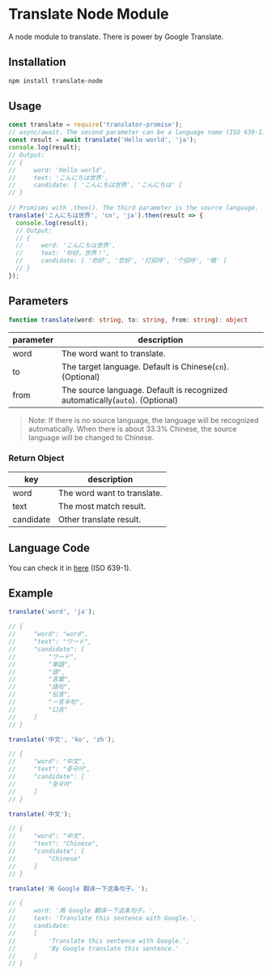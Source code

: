 # Translate Node Module
A node module to translate. There is power by Google Translate.

## Installation
```bash
npm install translate-node
```

## Usage

```javascript
const translate = require('translator-promise');
// async/await. The second parameter can be a language name (ISO 639-1)
const result = await translate('Hello world', 'ja');
console.log(result); 
// Output:
// {
//     word: 'Hello world', 
//     text: 'こんにちは世界', 
//     candidate: [ 'こんにちは世界', 'こんにちは' ] 
// }
 
// Promises with .then(). The third parameter is the source language.
translate('こんにちは世界', 'cn', 'ja').then(result => {
  console.log(result);  
  // Output:
  // { 
  //     word: 'こんにちは世界', 
  //     text: '你好，世界！', 
  //     candidate: [ '你好', '您好', '打招呼', '个招呼', '喂' ] 
  // }
});
```

## Parameters

```typescript
function translate(word: string, to: string, from: string): object
```

|parameter|description|
|--|--|
|word|The word want to translate.|
|to|The target language. Default is Chinese(`cn`). (Optional)|
|from|The source language. Default is recognized automatically(`auto`). (Optional)|

> Note: If there is no source language, the language will be recognized automatically. When there is about 33.3% Chinese, the source language will be changed to Chinese.

### Return Object
|key|description|
|--|--|
|word|The word want to translate.|
|text|The most match result.|
|candidate|Other translate result.|

## Language Code
You can check it in [here](https://en.wikipedia.org/wiki/List_of_ISO_639-1_codes) (ISO 639-1).

## Example

```javascript
translate('word', 'ja');

// {
//     "word": "word",
//     "text": "ワード",
//     "candidate": [
//         "ワード",
//         "単語",
//         "語",
//         "言葉",
//         "語句",
//         "伝言",
//         "一言半句",
//         "口舌"
//     ]
// }

translate('中文', 'ko', 'zh');

// {
//     "word": "中文",
//     "text": "중국어",
//     "candidate": [
//         "중국어"
//     ]
// }

translate('中文');

// {
//     "word": "中文",
//     "text": "Chinese",
//     "candidate": [
//         "Chinese"
//     ]
// }

translate('用 Google 翻译一下这条句子。');

// { 
//     word: '用 Google 翻译一下这条句子。',
//     text: 'Translate this sentence with Google.',
//     candidate:
//     [ 
//         'Translate this sentence with Google.',
//         'By Google translate this sentence.' 
//     ] 
// }
```